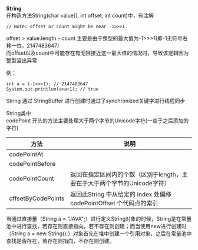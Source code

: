 **String**    
  在构造方法String(char value[], int offset, int count)中，有注解
```
// Note: offset or count might be near -1>>>1.
```
offset > value.length - count
  主要是由于整型的最大值为-1>>>1(即-1无符号右移一位，2147483647)  
  而offset以及count中可能存在有无限接近这一最大值的情况时，导致该逻辑因为整型溢出异常  

例：
```
int a = (-1>>>1); // 2147483647
System.out.printlun(a>a+1); // true
```

String 通过 StringBuffer 进行创建时通过了synchronized关键字进行线程同步  

String类中  
codePoint 开头的方法主要处理大于两个字节的Unicode字符(一些于之后添加的字符)   

方法  |  说明  
-------------  |  -------------  
codePointAt  |  
codePointBefore  |  
codePointCount  |  返回在指定区间内的个数（区别于length，主要在于大于两个字节的Unicode字符）  
offsetByCodePoints  |  返回此String 中从给定的 index 处偏移 codePointOffset 个代码点的索引  

当通过直接量（String a = "JAVA";）进行定义String对象的时候，String是在常量池中进行查找，若存在则直接指向，若不存在则创建；而当使用new进行创建时（String a = new String();）对象首先在堆中创建一个引用对象，之后在常量池中查找是否存在，若存在则指向，不存在则创建。
